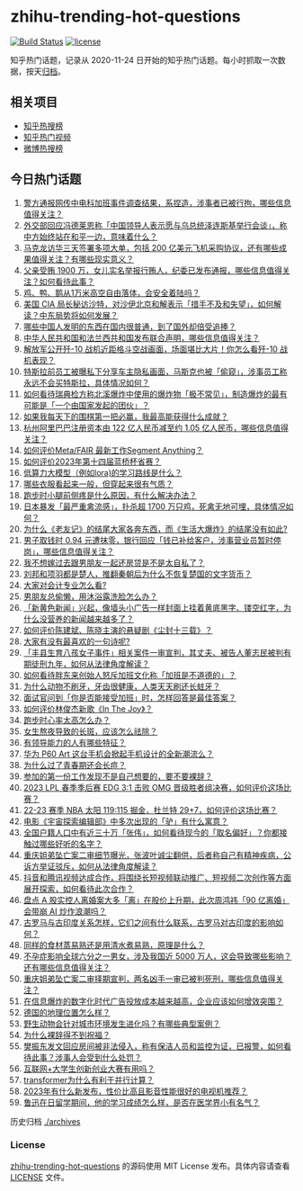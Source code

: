 # zhihu-trending-hot-questions

[![Build Status](https://github.com/justjavac/zhihu-trending-hot-questions/workflows/ci/badge.svg?branch=master)](https://github.com/justjavac/zhihu-trending-hot-questions/actions)
[![license](https://img.shields.io/github/license/justjavac/zhihu-trending-hot-questions)](https://github.com/justjavac/zhihu-trending-hot-questions/blob/master/LICENSE)

知乎热门话题，记录从 2020-11-24
日开始的知乎热门话题。每小时抓取一次数据，按天[归档](./archives)。

## 相关项目

- [知乎热搜榜](https://github.com/justjavac/zhihu-trending-top-search)
- [知乎热门视频](https://github.com/justjavac/zhihu-trending-hot-video)
- [微博热搜榜](https://github.com/justjavac/weibo-trending-hot-search)

## 今日热门话题

<!-- BEGIN -->
<!-- 最后更新时间 Sat Apr 08 2023 02:22:01 GMT+0800 (China Standard Time) -->

1. [警方通报网传中电科加班事件调查结果，系捏造，涉事者已被行拘，哪些信息值得关注？](https://www.zhihu.com/question/594232882)
1. [外交部回应冯德莱恩称「中国领导人表示愿与乌总统泽连斯基举行会谈」，称中方始终站在和平一边，意味着什么？](https://www.zhihu.com/question/594198590)
1. [马克龙访华三天签署多项大单，包括 200 亿美元飞机采购协议，还有哪些成果值得关注？有哪些现实意义？](https://www.zhihu.com/question/594216697)
1. [父亲受贿 1900 万，女儿实名举报行贿人，纪委已发布通报，哪些信息值得关注？如何看待此事？](https://www.zhihu.com/question/594000010)
1. [鸡、鸭、鹅从1万米高空自由落体，会安全着陆吗？](https://www.zhihu.com/question/593784402)
1. [美国 CIA 局长秘访沙特，对沙伊北京和解表示「措手不及和失望」，如何解读？中东局势将如何发展？](https://www.zhihu.com/question/594205883)
1. [哪些中国人发明的东西在国内很普通，到了国外却倍受追捧？](https://www.zhihu.com/question/299641618)
1. [中华人民共和国和法兰西共和国发布联合声明，哪些信息值得关注？](https://www.zhihu.com/question/594242866)
1. [解放军公开歼-10 战机近距格斗空战画面，场面堪比大片！你怎么看歼-10 战机表现？](https://www.zhihu.com/question/593966139)
1. [特斯拉前员工被曝私下分享车主隐私画面，马斯克也被「偷窥」，涉事员工称永远不会买特斯拉，具体情况如何？](https://www.zhihu.com/question/594206534)
1. [如何看待瑞典检方称北溪爆炸中使用的爆炸物「极不常见」，制造爆炸的最有可能是「一个由国家发起的团伙」？](https://www.zhihu.com/question/594184042)
1. [如果我每天下的围棋第一把必赢，我最高能获得什么成就？](https://www.zhihu.com/question/593989834)
1. [杭州阿里巴巴注册资本由 122 亿人民币减至约 1.05 亿人民币，哪些信息值得关注？](https://www.zhihu.com/question/594156898)
1. [如何评价Meta/FAIR 最新工作Segment Anything？](https://www.zhihu.com/question/593888697)
1. [如何评价2023年第十四届蓝桥杯省赛？](https://www.zhihu.com/question/527126716)
1. [低算力大模型（例如lora)的学习路线是什么？](https://www.zhihu.com/question/593383416)
1. [哪些衣服看起来一般，但穿起来很有气质？](https://www.zhihu.com/question/588535503)
1. [跑步时小腿前侧疼是什么原因，有什么解决办法？](https://www.zhihu.com/question/590319007)
1. [日本暴发「最严重禽流感」，扑杀超 1700 万只鸡，死禽无地可埋，具体情况如何？](https://www.zhihu.com/question/593981209)
1. [为什么《老友记》的结尾大家各奔东西，而《生活大爆炸》的结尾没有如此?](https://www.zhihu.com/question/585546370)
1. [男子取钱时 0.94 元遭抹零，银行回应「钱已补给客户，涉事营业员暂时停岗」，哪些信息值得关注？](https://www.zhihu.com/question/594019872)
1. [我不想嫁过去跟男朋友一起还房贷是不是太自私了？](https://www.zhihu.com/question/592329757)
1. [刘邦和项羽都是楚人，推翻秦朝后为什么不恢复楚国的文字货币？](https://www.zhihu.com/question/593322083)
1. [大家对会计专业怎么看?](https://www.zhihu.com/question/545959286)
1. [男朋友总偷懒，用沐浴露洗脸怎么办？](https://www.zhihu.com/question/590496984)
1. [「新黄色新闻」兴起，像墙头小广告一样封面上挂着黄底黑字、镂空红字，为什么没营养的新闻越来越多了？](https://www.zhihu.com/question/592729785)
1. [如何评价陈建斌、陈晓主演的悬疑剧《尘封十三载》？](https://www.zhihu.com/question/593798811)
1. [大家有没有最喜欢的一句诗呢?](https://www.zhihu.com/question/593258761)
1. [「丰县生育八孩女子事件」相关案件一审宣判，其丈夫、被告人董志民被判有期徒刑九年，如何从法律角度解读？](https://www.zhihu.com/question/594173801)
1. [如何看待胖东来创始人怒斥加班文化称「加班是不道德的」？](https://www.zhihu.com/question/593940939)
1. [为什么动物不刷牙，牙齿很健康，人类天天刷还长蛀牙？](https://www.zhihu.com/question/586309768)
1. [面试官问到「你是否能接受加班」时，怎样回答是最佳答案？](https://www.zhihu.com/question/587830952)
1. [如何评价林俊杰新歌《In The Joy》？](https://www.zhihu.com/question/593980173)
1. [跑步时心率太高怎么办？](https://www.zhihu.com/question/589996729)
1. [女生熬夜导致的长斑，应该怎么祛除？](https://www.zhihu.com/question/585484377)
1. [有领导能力的人有哪些特征？](https://www.zhihu.com/question/581788685)
1. [华为 P60 Art 这台手机会掀起手机设计的全新潮流么？](https://www.zhihu.com/question/594150437)
1. [为什么过了青春期还会长痘？](https://www.zhihu.com/question/585068888)
1. [参加的第一份工作发现不是自己想要的，要不要裸辞？](https://www.zhihu.com/question/593528113)
1. [2023 LPL 春季季后赛 EDG 3:1 击败 OMG 晋级胜者组决赛，如何评价这场比赛？](https://www.zhihu.com/question/593997127)
1. [22-23 赛季 NBA 太阳 119:115 掘金，杜兰特 29+7，如何评价这场比赛？](https://www.zhihu.com/question/594154559)
1. [电影《宇宙探索编辑部》中多次出现的「驴」有什么寓意？](https://www.zhihu.com/question/593335954)
1. [全国户籍人口中有近三十万「张伟」，如何看待现今的「取名偏好」？你都接触过哪些好听的名字？](https://www.zhihu.com/question/593589481)
1. [重庆姐弟坠亡案二审细节曝光，张波叶诚尘翻供，后者称自己有精神疾病，公诉方举证驳斥，如何从法律角度解读？](https://www.zhihu.com/question/594173001)
1. [抖音和腾讯视频达成合作，将围绕长短视频联动推广、短视频二次创作等方面展开探索，如何看待此次合作？](https://www.zhihu.com/question/594160208)
1. [盘点 A 股实控人离婚案大多「离」在股价上升期，此次周鸿祎「90 亿离婚」会带崩 AI 炒作浪潮吗？](https://www.zhihu.com/question/593961599)
1. [古罗马与古印度关系怎样，它们之间有什么联系，古罗马对古印度的影响如何？](https://www.zhihu.com/question/593669659)
1. [同样的食材蒸易熟还是用清水煮易熟，原理是什么？](https://www.zhihu.com/question/593145661)
1. [不孕症影响全球六分之一男女，涉及我国近 5000 万人，这会导致哪些影响？还有哪些信息值得关注？](https://www.zhihu.com/question/593642224)
1. [重庆姐弟坠亡案二审择期宣判，两名凶手一审已被判死刑，哪些信息值得关注？](https://www.zhihu.com/question/594098352)
1. [在信息爆炸的数字化时代广告投放成本越来越高，企业应该如何增效突围？](https://www.zhihu.com/question/593870382)
1. [德国的地理位置怎么样？](https://www.zhihu.com/question/586908086)
1. [野生动物会针对城市环境发生进化吗？有哪些典型案例？](https://www.zhihu.com/question/65584468)
1. [为什么裸辞得不到祝福？](https://www.zhihu.com/question/587538106)
1. [樊振东发文回应房间被非法侵入，称有保洁人员和监控为证，已报警，如何看待此事？涉事人会受到什么处罚？](https://www.zhihu.com/question/594082965)
1. [互联网+大学生创新创业大赛有用吗？](https://www.zhihu.com/question/379073427)
1. [transformer为什么有利于并行计算？](https://www.zhihu.com/question/593941226)
1. [2023年有什么新发布，性价比高且影音性能很好的电视机推荐？](https://www.zhihu.com/question/591140678)
1. [鲁迅在日留学期间，他的学习成绩怎么样，是否在医学界小有名气？](https://www.zhihu.com/question/512784125)

<!-- END -->

历史归档 [./archives](./archives)

### License

[zhihu-trending-hot-questions](https://github.com/justjavac/zhihu-trending-hot-questions)
的源码使用 MIT License 发布。具体内容请查看 [LICENSE](./LICENSE) 文件。
